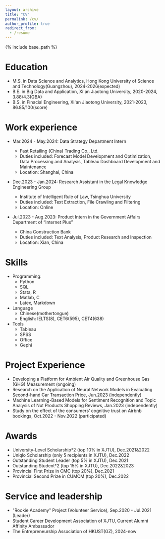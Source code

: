 ```yaml
---
layout: archive
title: "CV"
permalink: /cv/
author_profile: true
redirect_from:
  - /resume
---
```


{% include base_path %}

Education
======
* M.S. in Data Science and Analytics, Hong Kong University of Science and Technology(Guangzhou), 2024-2026(expected)
* B.E. in Big Data and Application, Xi'an Jiaotong University, 2020-2024, 3.88/4.3(GBA)
* B.S. in Finacial Engineering, Xi'an Jiaotong University, 2021-2023, 86.85/100(score)

Work experience
======
* Mar.2024 - May.2024: Data Strategy Department Intern
  * Fast Retailing (China) Trading Co., Ltd.
  * Duties included: Forecast Model Development and Optimization, Data Processing and Analysis, Tableau Dashboard Development and Maintenance
  * Location: Shanghai, China

* Dec.2023 - Jan.2024: Research Assistant in the Legal Knowledge Engineering Group
  * Institute of Intelligent Rule of Law, Tsinghua University
  * Duties included: Text Extraction, File Crawling and Filtering
  * Location: Online

* Jul.2023 - Aug.2023: Product Intern in the Government Affairs Department of “Internet Plus”
  * China Construction Bank
  * Duties included: Text Analysis, Product Research and Inspection
  * Location: Xian, China 
  
Skills
======
* Programming:
  * Python
  * SQL
  * Stata, R
  * Matlab, C
  * Latex, Markdown
* Language
  * Chinese(mothertongue)
  * English: IELTS(8), CET6(595), CET4(638)
* Tools
  * Tableau
  * SPSS
  * Office
  * Gephi

Project Experience
======
* Developing a Platform for Ambient Air Quality and Greenhouse Gas (GHG) Measurement (ongoing)
* Research on the Application of Neural Network Models in Evaluating Second-hand Car Transaction Price, Jun.2023 (independently)
* Machine Learning-Based Models for Sentiment Recognition and Topic Analysis of Nut Products Shopping Reviews, Jan.2023 (independently)
* Study on the effect of the consumers’ cognitive trust on Airbnb   bookings, Oct.2022 - Nov.2022 (participated)

Awards
======
* University-Level Scholarship*2 (top 10% in XJTU), Dec.2021&2022
* Uniqlo Scholarship (only 5 recipients in XJTU), Dec.2022
* Outstanding Student Leader (top 5% in XJTU), Dec.2021
* Outstanding Student*2 (top 15% in XJTU), Dec.2022&2023
* Provincial First Prize in CMC (top 20%), Dec.2021
* Provincial Second Prize in CUMCM (top 20%),  Dec.2022


Service and leadership
======
* "Rookie Academy" Project (Volunteer Service), Sep.2020 - Jul.2021 (Leader)
* Student Career Development Association of XJTU, Current Alumni Affinity Ambassador
* The Entrepreneurship Association of HKUST(GZ), 2024-now

